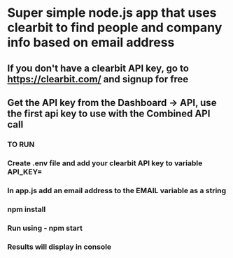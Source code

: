 # Super simple node.js app that uses clearbit to find people and company info based on email address

## If you don't have a clearbit API key, go to https://clearbit.com/ and signup for free
## Get the API key from the Dashboard -> API, use the first api key to use with the Combined API call

### TO RUN

### Create .env file and add your clearbit API key to variable API_KEY=<YOUR API KEY HERE>
### In app.js add an email address to the EMAIL variable as a string 
### npm install
### Run using - npm start 
### Results will display in console